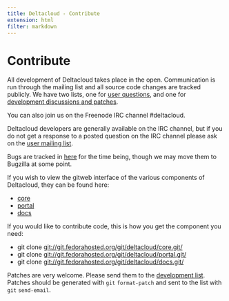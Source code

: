 ```yaml
---
title: Deltacloud - Contribute
extension: html
filter: markdown
---
```

Contribute
==========

All development of Deltacloud takes place in the open. Communication is run through the mailing list and all source code changes are tracked publicly. We have two lists, one for [user questions][1], and one for [development discussions and patches][2].

[1]: https://fedorahosted.org/mailman/listinfo/deltacloud-users
[2]: https://fedorahosted.org/mailman/listinfo/deltacloud-devel

You can also join us on the Freenode IRC channel #deltacloud.

Deltacloud developers are generally available on the IRC channel, but if you do not get a response to a posted question on the IRC channel please ask on the [user mailing list][3].

[3]: https://fedorahosted.org/mailman/listinfo/deltacloud-users

Bugs are tracked in [here][4] for the time being, though we may move them to Bugzilla at some point.

[4]: https://fedorahosted.org/deltacloud/report

If you wish to view the gitweb interface of the various components of Deltacloud, they can be found here:

* [core](http://git.fedorahosted.org/git/?p=deltacloud/core.git;a=summary)
* [portal](http://git.fedorahosted.org/git/?p=deltacloud/portal.git;a=shortlog;h=refs/heads/next)
* [docs](http://git.fedorahosted.org/git/?p=deltacloud/docs.git;a=shortlog;h=refs/heads/next)

If you would like to contribute code, this is how you get the component you need:

* git clone [git://git.fedorahosted.org/git/deltacloud/core.git/](git://git.fedorahosted.org/git/deltacloud/core.git/)
* git clone [git://git.fedorahosted.org/git/deltacloud/portal.git/](git://git.fedorahosted.org/git/deltacloud/portal.git/)
* git clone [git://git.fedorahosted.org/git/deltacloud/docs.git/](git://git.fedorahosted.org/git/deltacloud/docs.git/)

Patches are very welcome. Please send them to the [development list][5]. Patches should be generated with `git`&nbsp;`format-patch` and sent to the list with `git`&nbsp;`send-email`.

[5]: https://fedorahosted.org/mailman/listinfo/deltacloud-devel
